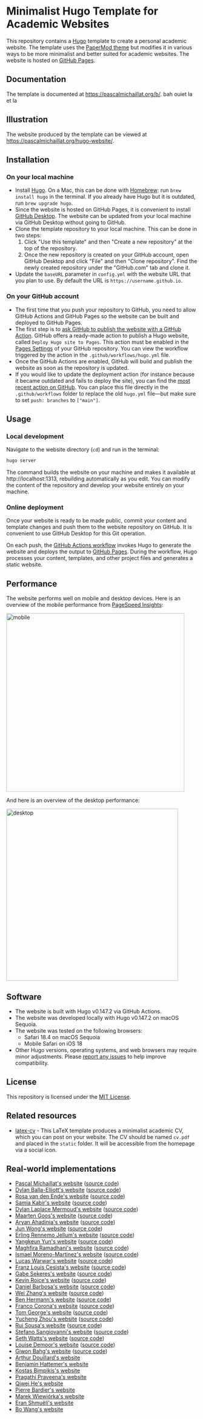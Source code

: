 # Minimalist Hugo Template for Academic Websites

This repository contains a [Hugo](https://github.com/gohugoio/hugo) template to create a personal academic website. The template uses the [PaperMod theme](https://github.com/adityatelange/hugo-PaperMod) but modifies it in various ways to be more minimalist and better suited for academic websites. The website is hosted on [GitHub Pages](https://docs.github.com/en/pages/getting-started-with-github-pages/about-github-pages).

## Documentation

The template is documented at https://pascalmichaillat.org/b/. bah ouiet la et la

## Illustration

The website produced by the template can be viewed at https://pascalmichaillat.org/hugo-website/.

## Installation

### On your local machine

+ Install [Hugo](https://gohugo.io/installation/). On a Mac, this can be done with [Homebrew](https://brew.sh): run `brew install hugo` in the terminal. If you already have Hugo but it is outdated, run `brew upgrade hugo`.
+ Since the website is hosted on GitHub Pages, it is convenient to install [GitHub Desktop](https://desktop.github.com). The website can be updated from your local machine via GitHub Desktop without going to GitHub.
+ Clone the template repository to your local machine. This can be done in two steps:
	1. Click "Use this template" and then "Create a new repository" at the top of the repository.
	2. Once the new repository is created on your GitHub account, open GitHub Desktop and click "File" and then "Clone repository". Find the newly created repository under the "GitHub.com" tab and clone it.
+ Update the `baseURL` parameter in `config.yml` with the website URL that you plan to use. By default the URL is `https://username.github.io`.

### On your GitHub account

+ The first time that you push your repository to GitHub, you need to allow GitHub Actions and GitHub Pages so the website can be built and deployed to GitHub Pages.
+ The first step is to [ask GitHub to publish the website with a GitHub Action](https://docs.github.com/en/pages/getting-started-with-github-pages/configuring-a-publishing-source-for-your-github-pages-site#publishing-with-a-custom-github-actions-workflow). GitHub offers a ready-made action to publish a Hugo website, called `Deploy Hugo site to Pages`. This action must be enabled in the [Pages Settings](https://github.com/pmichaillat/hugo-website/settings/pages) of your GitHub repository. You can view the workflow triggered by the action in the `.github/workflows/hugo.yml` file.
+ Once the GitHub Actions are enabled, GitHub will build and publish the website as soon as the repository is updated. 
+ If you would like to update the deployment action (for instance because it became outdated and fails to deploy the site), you can find the [most recent action on GitHub]( https://github.com/actions/starter-workflows/blob/main/pages/hugo.yml). You can place this file directly in the `.github/workflows` folder to replace the old `hugo.yml` file—but make sure to set `push: branches` to `["main"]`.

## Usage

### Local development

Navigate to the website directory (`cd`) and run in the terminal:

```bash
hugo server
```

The command builds the website on your machine and makes it available at http://localhost:1313, rebuilding automatically as you edit. You can modify the content of the repository and develop your website entirely on your machine.

### Online deployment

Once your website is ready to be made public, commit your content and template changes and push them to the website repository on GitHub. It is convenient to use GitHub Desktop for this Git operation.

On each push, the [GitHub Actions workflow](https://github.com/pmichaillat/hugo-website/actions/workflows/hugo.yml) invokes Hugo to generate the website and deploys the output to [GitHub Pages](https://github.com/pmichaillat/hugo-website/deployments/github-pages). During the workflow, Hugo processes your content, templates, and other project files and generates a static website.

## Performance

The website performs well on mobile and desktop devices. Here is an overview of the mobile performance from [PageSpeed Insights](https://pagespeed.web.dev/):

<img width="470" alt="mobile" src="https://github.com/pmichaillat/hugo-website/assets/85443660/1488df3e-19bb-4f9f-8a86-11f361414d92">

And here is an overview of the desktop performance:

<img width="453" alt="desktop" src="https://github.com/pmichaillat/pmichaillat.github.io/assets/85443660/eff134d2-6097-4bc2-bfd7-4f5c18571789">

## Software

+ The website is built with Hugo v0.147.2 via GitHub Actions.
+ The website was developed locally with Hugo v0.147.2 on macOS Sequoia. 
+ The website was tested on the following browsers:
	+ Safari 18.4 on macOS Sequoia
	+ Mobile Safari on iOS 18  
+ Other Hugo versions, operating systems, and web browsers may require minor adjustments. Please [report any issues](https://github.com/pmichaillat/hugo-website/issues) to help improve compatibility.

## License

This repository is licensed under the [MIT License](LICENSE.md).

## Related resources

+ [latex-cv](https://github.com/pmichaillat/latex-cv) - This LaTeX template produces a minimalist academic CV, which you can post on your website. The CV should be named `cv.pdf` and placed in the `static` folder. It will be accessible from the homepage via a social icon.

## Real-world implementations

+ [Pascal Michaillat's website](https://pascalmichaillat.org/) ([source code](https://github.com/pmichaillat/pmichaillat.github.io))
+ [Dylan Balla-Elliott's website](https://www.dballaelliott.com) ([source code](https://github.com/dballaelliott/site))
+ [Rosa van den Ende's website](https://rosavandenende.github.io) ([source code](https://github.com/rosavandenende/rosavandenende.github.io))
+ [Samia Kabir's website](https://samiakabir.com) ([source code](https://github.com/SamiaKabir/samiakabir.github.io))
+ [Dylan Laplace Mermoud's website](https://dylanlaplacemermoud.github.io) ([source code](https://github.com/DylanLaplaceMermoud/dylanlaplacemermoud.github.io))
+ [Maarten Goos's website](https://maartengoos.com) ([source code](https://github.com/MaartenGoos/website))
+ [Aryan Ahadinia's website](https://aryanahadinia.github.io) ([source code](https://github.com/AryanAhadinia/AryanAhadinia.github.io))
+ [Jun Wong's website](https://junwong.org) ([source code](https://github.com/junwong97/junwong97.github.io))
+ [Erling Rennemo Jellum's website](https://erlingrj.github.io) ([source code](https://github.com/erlingrj/erlingrj.github.io))
+ [Yangkeun Yun's website](https://yangkeunyun.github.io) ([source code](https://github.com/yangkeunyun/yangkeunyun.github.io))
+ [Maghfira Ramadhani's website](https://maghfiraer.github.io) ([source code](https://github.com/maghfiraer/maghfiraer.github.io))
+ [Ismael Moreno-Martinez's website](https://ismaelmorenomartinez.eu) ([source code](https://github.com/ismaelmorenomartinez/ismaelmorenomartinez.github.io))
+ [Lucas Warwar's website](https://lucaswarwar.github.io) ([source code](https://github.com/lucaswarwar/lucaswarwar.github.io))
+ [Franz Louis Cesista's website](https://leloykun.github.io) ([source code](https://github.com/leloykun/leloykun.github.io))
+ [Gabe Sekeres's website](https://gabesekeres.com) ([source code](https://github.com/gsekeres/hugo_site))
+ [Kevin Roice's website](https://kevroi.github.io) ([source code](https://github.com/kevroi/kevroi.github.io))
+ [Daniel Barbosa's website](https://dacbarbosa.github.io) ([source code](https://github.com/dacbarbosa/dacbarbosa.github.io))
+ [Wei Zhang's website](https://weizhang-econ.github.io) ([source code](https://github.com/weizhang-econ/weizhang-econ.github.io))
+ [Ben Hermann's website](http://benhermann.eu) ([source code](https://github.com/bhermann/bhermann.github.io))
+ [Franco Corona's website](http://fcorona.me) ([source code](https://github.com/exibios/exibios.github.io))
+ [Tom George's website](https://tomge.org) ([source code](https://github.com/TomGeorge1234/TomGeorge1234.github.io))
+ [Yucheng Zhou's website](https://yuchengzhou.com) ([source code](https://github.com/YuchengZ-Fin/YuchengZ-Fin.github.io))
+ [Rui Sousa's website](https://ruiagmsousa.github.io) ([source code](https://github.com/ruiagmsousa/ruiagmsousa.github.io))
+ [Stefano Sangiovanni's website](https://ste-sangiovanni.github.io) ([source code](https://github.com/ste-sangiovanni/ste-sangiovanni.github.io))
+ [Seth Watts's website](https://www.sethbwatts.com) ([source code](https://github.com/sBwatts/hugo-website))
+ [Louise Demoor's website](https://louisedemoor.github.io/website/) ([source code](https://github.com/louisedemoor/website))
+ [Giwon Bahg's website](https://giwonbahg.github.io) ([source code](https://github.com/giwonbahg/giwonbahg.github.io))
+ [Arthur Douillard's website](https://arthurdouillard.com)
+ [Benjamin Hattemer's website](https://benjaminhattemer.com)
+ [Kostas Bimpikis's website](https://stanford.edu/~kostasb/)
+ [Pragathi Praveena's website](https://pragathipraveena.com)
+ [Qiwei He's website](https://www.qiwei-he.com)
+ [Pierre Bardier's website](https://pierrebard.github.io/pierre-bardier/)
+ [Marek Wiewiórka's website](https://marekwiewiorka.org)
+ [Eran Shmuëli's website](https://eranshmueli.com)
+ [Bo Wang's website](https://bowang.finance)